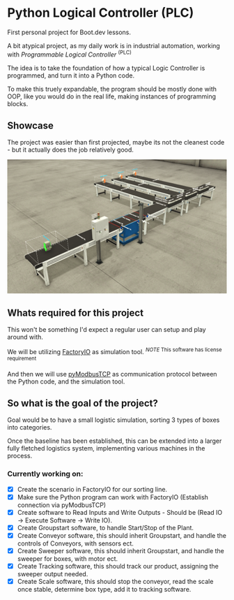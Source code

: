# Python Logical Controller (PLC)
First personal project for Boot.dev lessons.

A bit atypical project, as my daily work is in industrial automation, working with _Programmable Logical Controller_ <sup>(PLC)</sup>

The idea is to take the foundation of how a typical Logic Controller is programmed, and turn it into a Python code.

To make this truely expandable, the program should be mostly done with OOP, like you would do in the real life, making instances of programming blocks.

## Showcase
The project was easier than first projected, maybe its not the cleanest code - but it actually does the job relatively good.

[![Watch the showcase](/factory/overview.png)](https://i.gyazo.com/03a1e2a698c713d6c5aaf54e81a74924.mp4)

## Whats required for this project
This won't be something I'd expect a regular user can setup and play around with.

We will be utilizing [FactoryIO](https://factoryio.com) as simulation tool. <sup>*NOTE* This software has license requirement</sup>

And then we will use [pyModbusTCP](https://pypi.org/project/pyModbusTCP/) as communication protocol between the Python code, and the simulation tool.

## So what is the goal of the project?
Goal would be to have a small logistic simulation, sorting 3 types of boxes into categories.

Once the baseline has been established, this can be extended into a larger fully fletched logistics system, implementing various machines in the process.

### Currently working on:
 - [x] Create the scenario in FactoryIO for our sorting line.
 - [x] Make sure the Python program can work with FactoryIO (Establish connection via pyModbusTCP)
 - [x] Create software to Read Inputs and Write Outputs - Should be (Read IO -> Execute Software -> Write IO).
 - [x] Create Groupstart software, to handle Start/Stop of the Plant.
 - [x] Create Conveyor software, this should inherit Groupstart, and handle the controls of Conveyors, with sensors ect.
 - [x] Create Sweeper software, this should inherit Groupstart, and handle the sweeper for boxes, with motor ect.
 - [x] Create Tracking software, this should track our product, assigning the sweeper output needed.
 - [x] Create Scale software, this should stop the conveyor, read the scale once stable, determine box type, add it to tracking software.